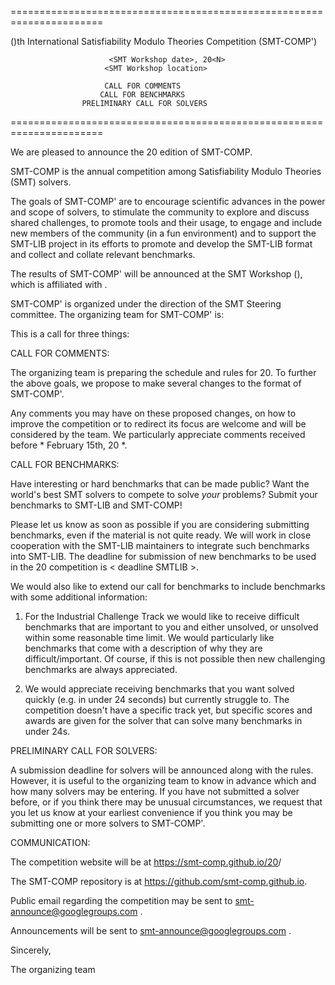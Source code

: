 ======================================================================

   (<N-5>)th International Satisfiability Modulo Theories Competition
                           (SMT-COMP'<N>)

                          <SMT Workshop date>, 20<N>
                         <SMT Workshop location>

                         CALL FOR COMMENTS
                        CALL FOR BENCHMARKS
                    PRELIMINARY CALL FOR SOLVERS

======================================================================


We are pleased to announce the 20<N> edition of SMT-COMP.


SMT-COMP is the annual competition among Satisfiability Modulo
Theories (SMT) solvers.

The goals of SMT-COMP'<N> are to encourage scientific advances in the
power and scope of solvers, to stimulate the community to explore and
discuss shared challenges, to promote tools and their usage, to engage
and include new members of the community (in a fun environment) and to
support the SMT-LIB project in its efforts to promote and develop the
SMT-LIB format and collect and collate relevant benchmarks.

The results of SMT-COMP'<N> will be announced at the SMT Workshop (<date>), which is affiliated with <affiliation>.


SMT-COMP'<N> is organized under the direction of the SMT Steering
committee. The organizing team for SMT-COMP'<N> is:

<Team>

This is a call for three things:


CALL FOR COMMENTS:


The organizing team is preparing the schedule and rules for 20<N>. To
further the above goals, we propose to make several changes to the
format of SMT-COMP'<N>.

Any comments you may have on these proposed changes, on how to improve
the competition or to redirect its focus are welcome and will be
considered by the team. We particularly appreciate comments received
before * February 15th, 20<N> *.


CALL FOR BENCHMARKS:


Have interesting or hard benchmarks that can be made public? Want the
world's best SMT solvers to compete to solve *your* problems? Submit
your benchmarks to SMT-LIB and SMT-COMP!


Please let us know as soon as possible if you are considering
submitting benchmarks, even if the material is not quite ready. We
will work in close cooperation with the SMT-LIB maintainers to
integrate such benchmarks into SMT-LIB. The deadline for submission of
new benchmarks to be used in the 20<N> competition is
< deadline SMTLIB >.


We would also like to extend our call for benchmarks to include
benchmarks with some additional information:

1. For the Industrial Challenge Track we would like to receive
   difficult benchmarks that are important to you and either unsolved,
   or unsolved within some reasonable time limit. We would
   particularly like benchmarks that come with a description of why
   they are difficult/important. Of course, if this is not possible
   then new challenging benchmarks are always appreciated.

2. We would appreciate receiving benchmarks that you want solved
   quickly (e.g. in under 24 seconds) but currently struggle to.
   The competition doesn't have a specific track yet, but specific scores and awards are given for the solver that can solve many benchmarks in under 24s.


PRELIMINARY CALL FOR SOLVERS:


A submission deadline for solvers will be announced along with the
rules.  However, it is useful to the organizing team to know in
advance which and how many solvers may be entering. If you have not
submitted a solver before, or if you think there may be unusual
circumstances, we request that you let us know at your earliest
convenience if you think you may be submitting one or more solvers to
SMT-COMP'<N>.



COMMUNICATION:


The competition website will be at https://smt-comp.github.io/20<N>/

The SMT-COMP repository is at 
https://github.com/smt-comp.github.io.

Public email regarding the competition may be sent to
smt-announce@googlegroups.com .

Announcements will be sent to smt-announce@googlegroups.com .


Sincerely,

The organizing team
